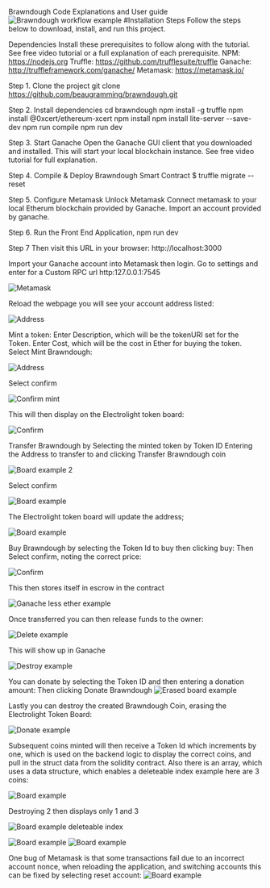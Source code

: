 
Brawndough Code Explanations and User guide
![Brawndough workflow example](img/Brawndough.png)
#Installation Steps Follow the steps below to download, install, and run this project.

Dependencies
Install these prerequisites to follow along with the tutorial. See free video tutorial or a full explanation of each prerequisite.
NPM: https://nodejs.org
Truffle: https://github.com/trufflesuite/truffle
Ganache: http://truffleframework.com/ganache/
Metamask: https://metamask.io/

Step 1. Clone the project
git clone https://github.com/beaugramming/brawndough.git

Step 2. Install dependencies
cd brawndough
npm install -g truffle
npm install @0xcert/ethereum-xcert
npm install
npm install lite-server --save-dev
npm run compile
npm run dev 

Step 3. Start Ganache
Open the Ganache GUI client that you downloaded and installed. This will start your local blockchain instance. See free video tutorial for full explanation.

Step 4. Compile & Deploy Brawndough Smart Contract
$ truffle migrate --reset 

Step 5. Configure Metamask
Unlock Metamask
Connect metamask to your local Etherum blockchain provided by Ganache.
Import an account provided by ganache.

Step 6. Run the Front End Application,
npm run dev

Step 7  Then visit this URL in your browser: http://localhost:3000

Import your Ganache account into Metamask then login.
Go to settings and enter for a Custom RPC url http:127.0.0.1:7545

![Metamask](img/1.png)

Reload the webpage you will see your account address listed:

![Address](img/2.png)

Mint a token:
Enter Description, which will be the tokenURI set for the Token.
Enter Cost, which will be the cost in Ether for buying the token.
Select Mint Brawndough:

![Address](img/3.png)

Select confirm

![Confirm mint](img/4.png)

This will then display on the Electrolight token board:

![Confirm](img/6.png)

Transfer Brawndough by 
Selecting the minted token by Token ID
Entering the Address to transfer to and clicking Transfer Brawndough coin

![Board example 2](img/7.png)

Select confirm

![Board example](img/8.png)

The Electrolight token board will update the address;

![Board example](img/9.png)

Buy Brawndough by selecting the Token Id to buy then clicking buy:
Then Select confirm, noting the correct price:

![Confirm](img/10.png)

This then stores itself in escrow in the contract

![Ganache less ether example](img/11.png)

Once transferred you can then release funds to the owner:

![Delete example](img/15.png)

This will show up in Ganache

![Destroy example](img/13.png)

You can donate by selecting the Token ID and then entering a donation amount:
Then clicking Donate Brawndough
![Erased board example](img/14.png)


Lastly you can destroy the created Brawndough Coin, erasing the Electrolight Token Board:

![Donate example](img/12.png)

Subsequent coins minted will then receive a Token Id which increments by one, which is used on the backend logic to display the correct coins, and pull in the struct data from the solidity contract. Also there is an array, which uses a data structure, which enables a deleteable index example here are 3 coins:

![Board example](img/16.png)

Destroying 2 then displays only 1 and 3

![Board example deleteable index](img/15.png)


![Board example](img/17.png)
![Board example](img/18.png)

One bug of Metamask is that some transactions fail due to an incorrect account nonce, when reloading the application, and switching accounts this can be fixed by selecting reset account:
![Board example](img/19.png)



